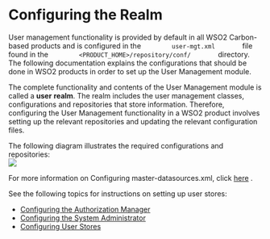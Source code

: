 # Configuring the Realm

User management functionality is provided by default in all WSO2
Carbon-based products and is configured in the
`         user-mgt.xml        ` file found in the
`         <PRODUCT_HOME>/repository/conf/        ` directory. The
following documentation explains the configurations that should be done
in WSO2 products in order to set up the User Management module.

The complete functionality and contents of the User Management module is
called a **user** **realm**. The realm includes the user management
classes, configurations and repositories that store information.
Therefore, configuring the User Management functionality in a WSO2
product involves setting up the relevant repositories and updating the
relevant configuration files.

The following diagram illustrates the required configurations and
repositories:  
![](../../assets/img//45941259/46202975.png)

For more information on Configuring master-datasources.xml, click
[here](https://docs.wso2.com/display/Carbon440/Configuring+master-datasources.xml)
.

See the following topics for instructions on setting up user stores:

-   [Configuring the Authorization
    Manager](_Configuring_the_Authorization_Manager_)
-   [Configuring the System
    Administrator](_Configuring_the_System_Administrator_)
-   [Configuring User Stores](_Configuring_User_Stores_)
